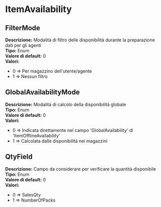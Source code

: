 # ItemAvailability
FilterMode 
----
**Descrizione:** Modalità di filtro delle disponibilità durante la preparazione dati per gli agenti <br> 
**Tipo:** Enum <br> 
**Valore di default:** 0 <br> 
**Valori:**
* 0 => Per magazzino dell'utente/agente
* 1 => Nessun filtro

GlobalAvailabilityMode 
----
**Descrizione:** Modalità di calcolo della disponibilità globale <br> 
**Tipo:** Enum <br> 
**Valore di default:** 0 <br> 
**Valori:**
* 0 => Indicata direttamente nel campo 'GlobalAvailability' di 'ItemOfflineAvailability'
* 1 => Calcolata dalle disponibilità nei magazzini

QtyField 
----
**Descrizione:** Campo da considerare per verificare la quantità disponibile <br> 
**Tipo:** Enum <br> 
**Valore di default:** 0 <br> 
**Valori:**
* 0 => SalesQty
* 1 => NumberOfPacks

